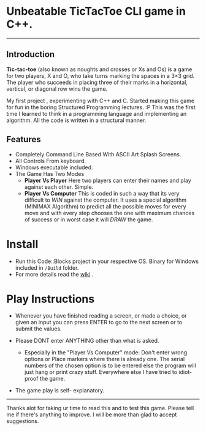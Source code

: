 # Unbeatable TicTacToe CLI game in C++.
---
## Introduction
**Tic-tac-toe**  (also known as noughts and crosses or Xs and Os) is a game for two players, X and O, who take turns marking the spaces in a 3×3 grid. The player who succeeds in placing three of their marks in a horizontal, vertical, or diagonal row wins the game.

My first project , experimenting with C++ and C. Started making this game for fun in the boring Structured Programming lectures. :P
This was the first time I learned to think in a programming language and implementing an algorithm. All the code is written in a structural manner.

## Features

* Completely Command Line Based With ASCII Art Splash Screens.
* All Controls From keyboard.
* Windows executable included. 
* The Game Has Two Modes
    * **Player Vs Player** 
        Here two players can enter their names and play against each other. Simple.
    * **Player Vs Computer**
        This is coded in such a way that its very difficult to *WIN* against the computer. 
        It uses a special algorithm (MINIMAX Algorithm) to predict all the possible moves for every move 
		and with every step chooses the one with maximum chances of success or in worst case 
		it will *DRAW* the game.

# Install

* Run this Code::Blocks project in your respective OS. Binary for Windows included in `/Build` folder.
* For more details read the [wiki](https://github.com/abhishekbalam/Unbeatable-TicTacToe-CLI-Game/wiki) .

# Play Instructions

* Whenever you have finished reading a screen, or made a choice, or given an input you can press ENTER to go to the next screen or to submit the values.

* Please DONT enter ANYTHING other than what is asked.
    * Especially in the "Player Vs Computer" mode:
        Don't enter wrong options or Place markers where there is already one.
        The serial numbers of the chosen option is to be entered else the program will just hang or print crazy stuff.
        Everywhere else I have tried to idiot-proof the game.

* The game play is self- explanatory.

----
Thanks alot for taking ur time to read this and to test this game. Please tell me if there's anything to improve. I will be more than glad to accept suggestions.
